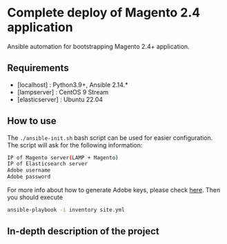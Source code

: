 # Complete deploy of Magento 2.4 application

Ansible automation for bootstrapping Magento 2.4+ application.

## Requirements  
- [localhost] : Python3.9+, Ansible 2.14.*
- [lampserver] : CentOS 9 Stream
- [elasticserver] : Ubuntu 22.04 

## How to use
The `./ansible-init.sh` bash script can be used for easier configuration. The script will ask for the following information:  
```sh
IP of Magento server(LAMP + Magento)
IP of Elasticsearch server
Adobe username
Adobe password
```
For more info about how to generate Adobe keys, please check [here](https://experienceleague.adobe.com/docs/commerce-operations/installation-guide/prerequisites/authentication-keys.html).
Then you should execute
```sh
ansible-playbook -i inventory site.yml
```

## In-depth description of the project
